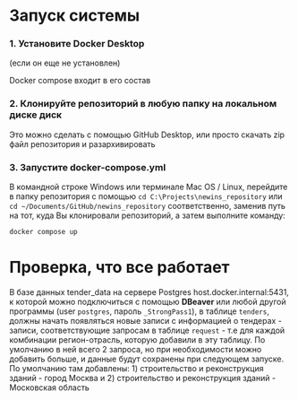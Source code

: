 # Запуск системы

### 1. Установите Docker Desktop

(если он еще не установлен)

Docker compose входит в его состав

### 2. Клонируйте репозиторий в любую папку на локальном диске диск

Это можно сделать с помощью GitHub Desktop, или просто скачать zip файл репозитория и разархивировать

### 3. Запустите docker-compose.yml

В командной строке Windows или терминале Mac OS / Linux, перейдите в папку репозитория с помощью `cd C:\Projects\newins_repository` или `cd ~/Documents/GitHub/newins_repository` соответственно, заменив путь на тот, куда Вы клонировали репозиторий, а затем выполните команду:

```docker compose up```

# Проверка, что все работает

В базе данных tender_data на сервере Postgres host.docker.internal:5431, к которой можно подключиться с помощью **DBeaver** или любой другой программы (user `postgres`, пароль `_StrongPass1`), в таблице `tenders`, должны начать появляться новые записи с информацией о тендерах - записи, соответствующие запросам в таблице `request` - т.е для каждой комбинации регион-отрасль, которую добавили в эту таблицу. По умолчанию в ней всего 2 запроса, но при необходимости можно добавить больше, и данные будут сохранены при следующем запуске. По умолчанию там добавлены: 1) строительство и реконструкция зданий - город Москва и 2) строительство и реконструкция зданий - Московская область